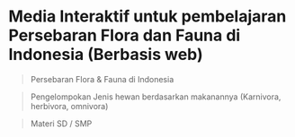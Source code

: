 # Media Interaktif untuk pembelajaran Persebaran Flora dan Fauna di Indonesia (Berbasis web)

>Persebaran Flora & Fauna di Indonesia 

>Pengelompokan Jenis hewan berdasarkan makanannya (Karnivora, herbivora, omnivora)

>Materi SD / SMP




